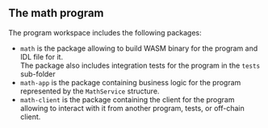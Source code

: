 ## The **math** program

The program workspace includes the following packages:
- `math` is the package allowing to build WASM binary for the program and IDL file for it.  
  The package also includes integration tests for the program in the `tests` sub-folder
- `math-app` is the package containing business logic for the program represented by the `MathService` structure.  
- `math-client` is the package containing the client for the program allowing to interact with it from another program, tests, or
  off-chain client.


